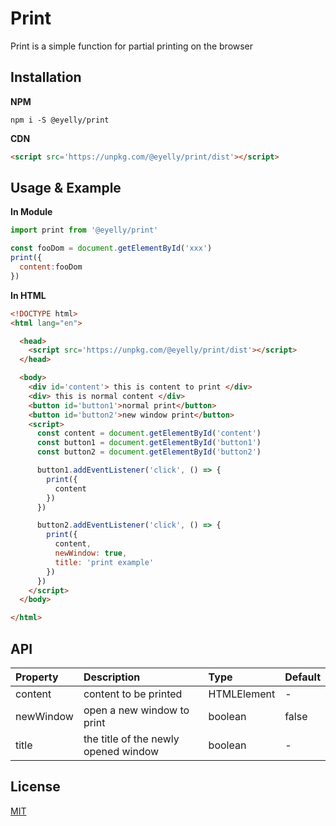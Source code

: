 # Print

Print is a simple function for partial printing on the browser

## Installation

**NPM**

```
npm i -S @eyelly/print
```

**CDN**
```html
<script src='https://unpkg.com/@eyelly/print/dist'></script>
```

## Usage & Example

**In Module**
```javascript
import print from '@eyelly/print'

const fooDom = document.getElementById('xxx')
print({
  content:fooDom
})
```
**In HTML**
```HTML
<!DOCTYPE html>
<html lang="en">

  <head>
    <script src='https://unpkg.com/@eyelly/print/dist'></script>
  </head>

  <body>
    <div id='content'> this is content to print </div>
    <div> this is normal content </div>
    <button id='button1'>normal print</button>
    <button id='button2'>new window print</button>
    <script>
      const content = document.getElementById('content')
      const button1 = document.getElementById('button1')
      const button2 = document.getElementById('button2')

      button1.addEventListener('click', () => {
        print({
          content
        })
      })

      button2.addEventListener('click', () => {
        print({
          content,
          newWindow: true,
          title: 'print example'
        })
      })
    </script>
  </body>

</html>
```
## API

| Property  | Description                          | Type        | Default |
| :-------- | :----------------------------------- | :---------- | :------ |
| content   | content to be printed                | HTMLElement | -       |
| newWindow | open a new window to print           | boolean     | false   |
| title     | the title of the newly opened window | boolean     | -       |

## License

[MIT](https://github.com/eyelly-wu/print/blob/master/README.md)

